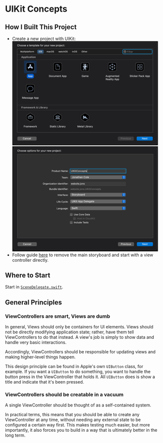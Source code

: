 #  UIKit Concepts

## How I Built This Project

* Create a new project with UIKit:
![Project setup step 1](/readme/ProjectSetup1.png)
![Project setup step 2](/readme/ProjectSetup2.png)
* Follow guide [here](https://sarunw.com/posts/how-to-create-new-xcode-project-without-storyboard/#xcode-11) to remove the main storyboard and start with a view controller directly.


## Where to Start

Start in [`SceneDelegate.swift`](/UIKitConcepts/Application/SceneDelegate.swift).


## General Principles

### ViewControllers are smart, Views are dumb

In general, Views should only be containers for UI elements. Views should not be directly modifying application state; rather, have them tell ViewControllers to do that instead. A view's job is simply to show data and handle very basic interactions.

Accordingly, ViewControllers should be responsible for updating views and making higher-level things happen.

This design principle can be found in Apple's own `UIButton` class, for example. If you want a `UIButton` to do something, you want to handle the button press in the ViewController that holds it. All `UIButton` does is show a title and indicate that it's been pressed.


### ViewControllers should be creatable in a vacuum

A single ViewController should be thought of as a self-contained system.

In practical terms, this means that you should be able to create any ViewController at any time, without needing any external state to be configured a certain way first.
This makes testing much easier, but more importantly, it also forces you to build in a way that is ultimately better in the long term.

